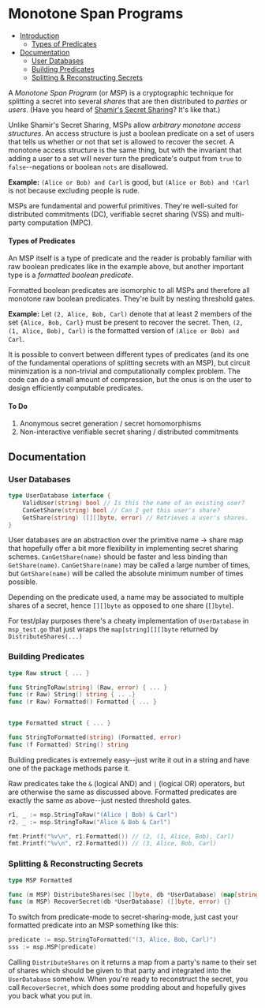 Monotone Span Programs
======================

- [Introduction](#monotone-span-programs)
  - [Types of Predicates](#types-of-predicates)
- [Documentation](#documentation)
  - [User Databases](#user-databases)
  - [Building Predicates](#building-predicates)
  - [Splitting & Reconstructing Secrets](#splitting--reconstructing-secrets)

A *Monotone Span Program* (or *MSP*) is a cryptographic technique for splitting
a secret into several *shares* that are then distributed to *parties* or
*users*.  (Have you heard of [Shamir's Secret Sharing](http://en.wikipedia.org/wiki/Shamir%27s_Secret_Sharing)?  It's like that.)

Unlike Shamir's Secret Sharing, MSPs allow *arbitrary monotone access
structures*.  An access structure is just a boolean predicate on a set of users
that tells us whether or not that set is allowed to recover the secret.  A
monotone access structure is the same thing, but with the invariant that adding
a user to a set will never turn the predicate's output from `true` to
`false`--negations or boolean `nots` are disallowed.

**Example:**  `(Alice or Bob) and Carl` is good, but `(Alice or Bob) and !Carl`
is not because excluding people is rude.

MSPs are fundamental and powerful primitives.  They're well-suited for
distributed commitments (DC), verifiable secret sharing (VSS) and multi-party
computation (MPC).


#### Types of Predicates

An MSP itself is a type of predicate and the reader is probably familiar with
raw boolean predicates like in the example above, but another important type is
a *formatted boolean predicate*.

Formatted boolean predicates are isomorphic to all MSPs and therefore all
monotone raw boolean predicates.  They're built by nesting threshold gates.

**Example:**  Let `(2, Alice, Bob, Carl)` denote that at least 2 members of the
set `{Alice, Bob, Carl}` must be present to recover the secret.  Then,
`(2, (1, Alice, Bob), Carl)` is the formatted version of
`(Alice or Bob) and Carl`.

It is possible to convert between different types of predicates (and its one of
the fundamental operations of splitting secrets with an MSP), but circuit
minimization is a non-trivial and computationally complex problem.  The code can
do a small amount of compression, but the onus is on the user to design
efficiently computable predicates.


#### To Do

1. Anonymous secret generation / secret homomorphisms
2. Non-interactive verifiable secret sharing / distributed commitments


Documentation
-------------

### User Databases

```go
type UserDatabase interface {
	ValidUser(string) bool // Is this the name of an existing user?
	CanGetShare(string) bool // Can I get this user's share?
	GetShare(string) ([][]byte, error) // Retrieves a user's shares.
}
```

User databases are an abstraction over the primitive name -> share map that
hopefully offer a bit more flexibility in implementing secret sharing schemes.
`CanGetShare(name)` should be faster and less binding than `GetShare(name)`.
`CanGetShare(name)` may be called a large number of times, but `GetShare(name)`
will be called the absolute minimum number of times possible.

Depending on the predicate used, a name may be associated to multiple shares of
a secret, hence `[][]byte` as opposed to one share (`[]byte`).

For test/play purposes there's a cheaty implementation of `UserDatabase` in
`msp_test.go` that just wraps the `map[string][][]byte` returned by
`DistributeShares(...)`

### Building Predicates

```go
type Raw struct { ... }

func StringToRaw(string) (Raw, error) { ... }
func (r Raw) String() string { .. .}
func (r Raw) Formatted() Formatted { ... }


type Formatted struct { ... }

func StringToFormatted(string) (Formatted, error)
func (f Formatted) String() string
```

Building predicates is extremely easy--just write it out in a string and have
one of the package methods parse it.

Raw predicates take the `&` (logical AND) and `|` (logical OR) operators, but
are otherwise the same as discussed above.  Formatted predicates are exactly the
same as above--just nested threshold gates.

```go
r1, _ := msp.StringToRaw("(Alice | Bob) & Carl")
r2, _ := msp.StringToRaw("Alice & Bob & Carl")

fmt.Printf("%v\n", r1.Formatted()) // (2, (1, Alice, Bob), Carl)
fmt.Printf("%v\n", r2.Formatted()) // (3, Alice, Bob, Carl)
```

### Splitting & Reconstructing Secrets

```go
type MSP Formatted

func (m MSP) DistributeShares(sec []byte, db *UserDatabase) (map[string][][]byte, error) {}
func (m MSP) RecoverSecret(db *UserDatabase) ([]byte, error) {}
```

To switch from predicate-mode to secret-sharing-mode, just cast your formatted
predicate into an MSP something like this:
```go
predicate := msp.StringToFormatted("(3, Alice, Bob, Carl)")
sss := msp.MSP(predicate)
```

Calling `DistributeShares` on it returns a map from a party's name to their set
of shares which should be given to that party and integrated into the
`UserDatabase` somehow.  When you're ready to reconstruct the secret, you call
`RecoverSecret`, which does some prodding about and hopefully gives you back
what you put in.
